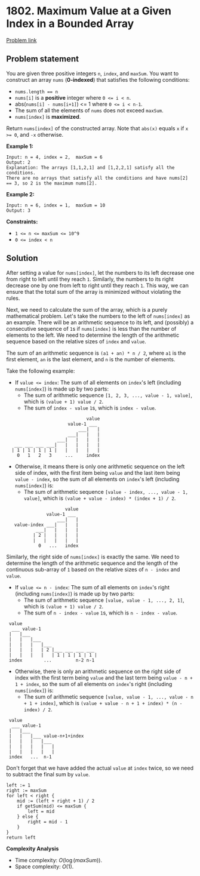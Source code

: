 # 1802. Maximum Value at a Given Index in a Bounded Array

[Problem link](https://leetcode.com/problems/maximum-value-at-a-given-index-in-a-bounded-array/)

## Problem statement

You are given three positive integers `n`, `index`, and `maxSum`. You want to construct an array `nums` (**0-indexed**) that satisfies the following conditions:
- `nums.length == n`
- `nums[i]` is a **positive** integer where `0 <= i < n`.
- abs(`nums[i] - nums[i+1]`) <= 1 where `0 <= i < n-1`.
- The sum of all the elements of `nums` does not exceed `maxSum`.
- `nums[index]` is **maximized**.

Return `nums[index]` of the constructed array.
Note that `abs(x)` equals `x` if `x >= 0`, and `-x` otherwise.


**Example 1:**

```
Input: n = 4, index = 2,  maxSum = 6
Output: 2
Explanation: The arrays [1,1,2,1] and [1,2,2,1] satisfy all the conditions.
There are no arrays that satisfy all the conditions and have nums[2] == 3, so 2 is the maximum nums[2].
```

**Example 2:**

```
Input: n = 6, index = 1,  maxSum = 10
Output: 3
```

**Constraints:**

* `1 <= n <= maxSum <= 10^9`
* `0 <= index < n`


## Solution

After setting a value for `nums[index]`, let the numbers to its left decrease one from right to left until they reach `1`.  Similarly, the numbers to its right decrease one by one from left to right until they reach `1`. This way, we can ensure that the total sum of the array is minimized without violating the rules.

Next, we need to calculate the sum of the array, which is a purely mathematical problem. Let's take the numbers to the left of `nums[index]` as an example. There will be an arithmetic sequence to its left, and (possibly) a consecutive sequence of `1`s if `nums[index]` is less than the number of elements to the left. We need to determine the length of the arithmetic sequence based on the relative sizes of `index` and `value`.

The sum of an arithmetic sequence is `(a1 + an) * n / 2`, where `a1` is the first element, `an` is the last element, and `n` is the number of elements.

Take the following example:

* If `value <= index`: The sum of all elements on `index`'s left (including `nums[index]`) is made up by two parts:
  * The sum of arithmetic sequence `[1, 2, 3, ..., value - 1, value]`, which is `(value + 1) value / 2`.
  * The sum of `index - value` `1`s, which is `index - value`.

```
                              value
                       value-1 ___
                           ___|   |
                       ___|   |   |
                   ___|   |   |   |
   ___ ___ ___ ___|   |   |   |   |
  | 1 | 1 | 1 | 1 |   |   |   |   |
    0   1   2   3     ...     index
```

* Otherwise, it means there is only one arithmetic sequence on the left side of index, with the first item being `value` and the last item being `value - index`, so the sum of all elements on `index`'s left (including `nums[index]`) is:
  * The sum of arithmetic sequence `[value - index, ..., value - 1, value]`, which is `(value + value - index) * (index + 1) / 2`.

```
                      value
               value-1 ___
                   ___|   |
   value-index ___|   |   |
           ___|   |   |   |
          | 2 |   |   |   |
          |   |   |   |   |
            0   ...   index
```

Similarly, the right side of `nums[index]` is exactly the same. We need to determine the length of the arithmetic sequence and the length of the continuous sub-array of `1` based on the relative sizes of `n - index` and `value`.

* If `value <= n - index`: The sum of all elements on `index`'s right (including `nums[index]`) is made up by two parts:
  * The sum of arithmetic sequence `[value, value - 1, ..., 2, 1]`, which is `(value + 1) value / 2`.
  * The sum of `n - index - value` `1`s, which is `n - index - value`.

```
 value
  ___ value-1
 |   |___
 |   |   |___
 |   |   |   |___
 |   |   |   | 2 |___ ___ ___ ___
 |   |   |   |   | 1 | 1 | 1 | 1 |
 index        ...         n-2 n-1
```

* Otherwise, there is only an arithmetic sequence on the right side of index with the first term being `value` and the last term being `value - n + 1 + index`, so the sum of all elements on `index`'s right (including `nums[index]`) is:
  * The sum of arithmetic sequence `[value, value - 1, ..., value - n + 1 + index]`, which is `(value + value - n + 1 + index) * (n - index) / 2`.

```
 value
  ___ value-1
 |   |___
 |   |   |___ value-n+1+index
 |   |   |   |___
 |   |   |   |   |
 |   |   |   |   |
 index   ...  n-1
```

Don't forget that we have added the actual `value` at `index` twice, so we need to subtract the final sum by `value`.

```
left := 1
right := maxSum
for left < right {
    mid := (left + right + 1) / 2
    if getSum(mid) <= maxSum {
        left = mid
    } else {
        right = mid - 1
    }
}
return left
```

**Complexity Analysis**

* Time complexity: $O(\log (maxSum))$.
* Space complexity: $O(1)$.
